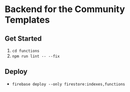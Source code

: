 
  # Backend for the Community Templates  
  
  ## Get Started 

1. ```cd functions```
2. ```npm run lint -- --fix  ```
  
  ## Deploy   
  - ```firebase deploy --only firestore:indexes,functions```
